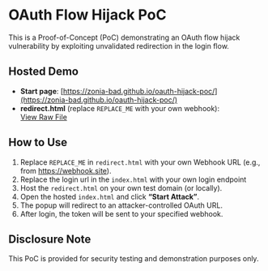 # OAuth Flow Hijack PoC

This is a Proof-of-Concept (PoC) demonstrating an OAuth flow hijack vulnerability by exploiting unvalidated redirection in the login flow.

## Hosted Demo

- **Start page**: [https://zonia-bad.github.io/oauth-hijack-poc/](https://zonia-bad.github.io/oauth-hijack-poc/)
- **redirect.html** (replace `REPLACE_ME` with your own webhook):  
  [View Raw File](https://raw.githubusercontent.com/yourgithubusername/oauth-hijack-poc/main/redirect.html)

## How to Use

1. Replace `REPLACE_ME` in `redirect.html` with your own Webhook URL (e.g., from https://webhook.site).
2. Replace the login url in the `index.html` with your own login endpoint
3. Host the `redirect.html` on your own test domain (or locally).
4. Open the hosted `index.html` and click **“Start Attack”**.
5. The popup will redirect to an attacker-controlled OAuth URL.
6. After login, the token will be sent to your specified webhook.

## Disclosure Note

This PoC is provided for security testing and demonstration purposes only.
